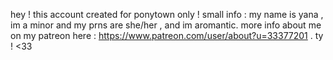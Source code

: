 hey ! this account created for ponytown only !
small info : my name is yana , im a minor and my prns are she/her , and im aromantic.
more info about me on my patreon here :
https://www.patreon.com/user/about?u=33377201 .
ty ! <33
